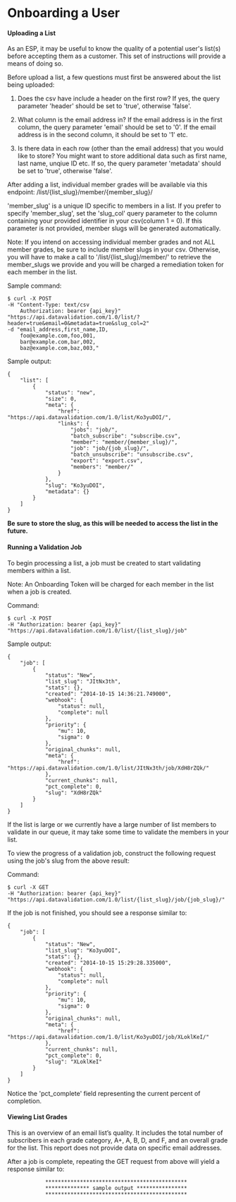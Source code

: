 Onboarding a User
====================


#### Uploading a List 

As an ESP, it may be useful to know the quality of a potential user's list(s) before accepting them as a customer. This set of instructions will provide a means of doing so.

Before upload a list, a few questions must first be answered about the list being uploaded:

1.   Does the csv have include a header on the first row?
If yes, the query parameter 'header' should be set to 'true', otherwise 'false'.

2.   What column is the email address in?
If the email address is in the first column, the query parameter 'email' should be set to '0'. If the email address is in the second column, it should be set to '1' etc.

3.   Is there data in each row (other than the email address) that you would like to store?
You might want to store additional data such as first name, last name, unqiue ID etc. If so, the query parameter 'metadata' should be set to 'true', otherwise 'false'.


After adding a list, individual member grades will be available via this endpoint: /list/{list_slug}/member/{member_slug}/

'member_slug' is a unique ID specific to members in a list. If you prefer to specify 'member_slug', set the 'slug_col' query parameter to the column containing your provided identifier in your csv(column 1 = 0). If this parameter is not provided, member slugs will be generated automatically.

Note: If you intend on accessing individual member grades and not ALL member grades, be sure to include member slugs in your csv. Otherwise, you will have to make a call to '/list/{list_slug}/member/' to retrieve the member_slugs we provide and you will be charged a remediation token for each member in the list.

Sample command:

    $ curl -X POST
    -H "Content-Type: text/csv
        Authorization: bearer {api_key}"
    "https://api.datavalidation.com/1.0/list/?header=true&email=0&metadata=true&slug_col=2"
    -d "email_address,first_name,ID,
        foo@example.com,foo,001,
        bar@example.com,bar,002,
        baz@example.com,baz,003,"

Sample output:

    {
        "list": [
            {
                "status": "new",
                "size": 0,
                "meta": {
                    "href": "https://api.datavalidation.com/1.0/list/Ko3yuDOI/",
                    "links": {
                        "jobs": "job/",
                        "batch_subscribe": "subscribe.csv",
                        "member": "member/{member_slug}/",
                        "job": "job/{job_slug}/",
                        "batch_unsubscribe": "unsubscribe.csv",
                        "export": "export.csv",
                        "members": "member/"
                    }
                },
                "slug": "Ko3yuDOI",
                "metadata": {}
            }
        ]
    }

**Be sure to store the slug, as this will be needed to access the list in the future.**


#### Running a Validation Job 

To begin processing a list, a job must be created to start validating members within a list.

Note: An Onboarding Token will be charged for each member in the list when a job is created.

Command:

    $ curl -X POST
    -H "Authorization: bearer {api_key}"
    "https://api.datavalidation.com/1.0/list/{list_slug}/job"

Sample output:

    {
        "job": [
            {
                "status": "New",
                "list_slug": "JItNx3th",
                "stats": {},
                "created": "2014-10-15 14:36:21.749000",
                "webhook": {
                    "status": null,
                    "complete": null
                },
                "priority": {
                    "mu": 10,
                    "sigma": 0
                },
                "original_chunks": null,
                "meta": {
                    "href": "https://api.datavalidation.com/1.0/list/JItNx3th/job/XdH8rZQk/"
                },
                "current_chunks": null,
                "pct_complete": 0,
                "slug": "XdH8rZQk"
            }
        ]
    }


If the list is large or we currently have a large number of list members to validate in our queue, it may take some time to validate the members in your list. 


To view the progress of a validation job, construct the following request using the job's slug from the above result:

Command:

    $ curl -X GET
    -H "Authorization: bearer {api_key}"
    "https://api.datavalidation.com/1.0/list/{list_slug}/job/{job_slug}/"


If the job is not finished, you should see a response similar to:

    {
        "job": [
            {
                "status": "New",
                "list_slug": "Ko3yuDOI",
                "stats": {},
                "created": "2014-10-15 15:29:28.335000",
                "webhook": {
                    "status": null,
                    "complete": null
                },
                "priority": {
                    "mu": 10,
                    "sigma": 0
                },
                "original_chunks": null,
                "meta": {
                    "href": "https://api.datavalidation.com/1.0/list/Ko3yuDOI/job/XLoklKeI/"
                },
                "current_chunks": null,
                "pct_complete": 0,
                "slug": "XLoklKeI"
            }
        ]
    }

Notice the 'pct_complete' field representing the current percent of completion.


#### Viewing List Grades 

This is an overview of an email list’s quality. It includes the total number of subscribers in each grade category, A+, A, B, D, and F, and an overall grade for the list. This report does not provide data on specific email addresses.

After a job is complete, repeating the GET request from above will yield a response similar to:

                *********************************************
                ************** sample output ****************
                *********************************************


